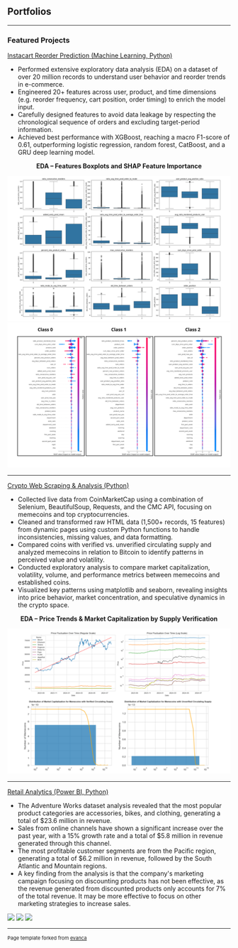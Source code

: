 ## Portfolios

---

### Featured Projects
[Instacart Reorder Prediction (Machine Learning, Python)](https://github.com/karinablk/instacart-project)
- Performed extensive exploratory data analysis (EDA) on a dataset of over 20 million records to understand user behavior and reorder trends in e-commerce.
- Engineered 20+ features across user, product, and time dimensions (e.g. reorder frequency, cart position, order timing) to enrich the model input.
- Carefully designed features to avoid data leakage by respecting the chronological sequence of orders and excluding target-period information.
- Achieved best performance with XGBoost, reaching a macro F1-score of 0.61, outperforming logistic regression, random forest, CatBoost, and a GRU deep learning model.
<p align="center"><strong>EDA – Features Boxplots and SHAP Feature Importance</strong></p>
<img src="images/instacart_features.jpg?raw=true"/>
<img src="images/instacart_shap_classes.png?raw=true"/>

---

[Crypto Web Scraping & Analysis (Python)](https://github.com/karinablk/crypto-webscraping-project/tree/main)
- Collected live data from CoinMarketCap using a combination of Selenium, BeautifulSoup, Requests, and the CMC API, focusing on memecoins and top cryptocurrencies.
- Cleaned and transformed raw HTML data (1,500+ records, 15 features) from dynamic pages using custom Python functions to handle inconsistencies, missing values, and data formatting.
- Compared coins with verified vs. unverified circulating supply and analyzed memecoins in relation to Bitcoin to identify patterns in perceived value and volatility.
- Conducted exploratory analysis to compare market capitalization, volatility, volume, and performance metrics between memecoins and established coins.
- Visualized key patterns using matplotlib and seaborn, revealing insights into price behavior, market concentration, and speculative dynamics in the crypto space.
<p align="center"><strong>EDA – Price Trends & Market Capitalization by Supply Verification</strong></p>
<img src="images/webscraping_project.png?raw=true"/>

---

[Retail Analytics (Power BI, Python)](https://app.powerbi.com/view?r=eyJrIjoiMWNjN2QwOWEtZDIzNy00NWU1LWE1ZGItODg2MTAyZTkwNWFkIiwidCI6IjZmMGJiNzJmLTUzNzctNGRkZi05MzZhLWI2YzcyYmYyMWFlMiIsImMiOjF9)
- The Adventure Works dataset analysis revealed that the most popular product categories are accessories, bikes, and clothing, generating a total of $23.6 million in revenue.
- Sales from online channels have shown a significant increase over the past year, with a 15% growth rate and a total of $5.8 million in revenue generated through this channel.
- The most profitable customer segments are from the Pacific region, generating a total of $6.2 million in revenue, followed by the South Atlantic and Mountain regions.
- A key finding from the analysis is that the company's marketing campaign focusing on discounting products has not been effective, as the revenue generated from discounted products only accounts for 7% of the total revenue. It may be more effective to focus on other marketing strategies to increase sales.
<img src="images/Retail Analytic.png?raw=true"/>
<img src="images/Retail Analytic2.png?raw=true"/>
<img src="images/Retail Analytic1.png?raw=true"/>





---
<p style="font-size:11px">Page template forked from <a href="https://github.com/evanca/quick-portfolio">evanca</a></p>
<!-- Remove above link if you don't want to attibute -->
